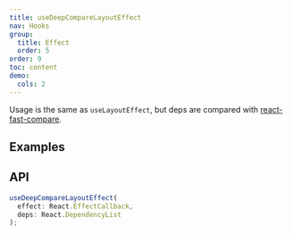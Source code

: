 ```yaml
---
title: useDeepCompareLayoutEffect
nav: Hooks
group:
  title: Effect
  order: 5
order: 9
toc: content
demo:
  cols: 2
---
```


Usage is the same as `useLayoutEffect`, but deps are compared with [react-fast-compare](https://www.npmjs.com/package/react-fast-compare).

## Examples

<code src="./demo/demo1.tsx"></code>

## API

```typescript
useDeepCompareLayoutEffect(
  effect: React.EffectCallback,
  deps: React.DependencyList
);
```
